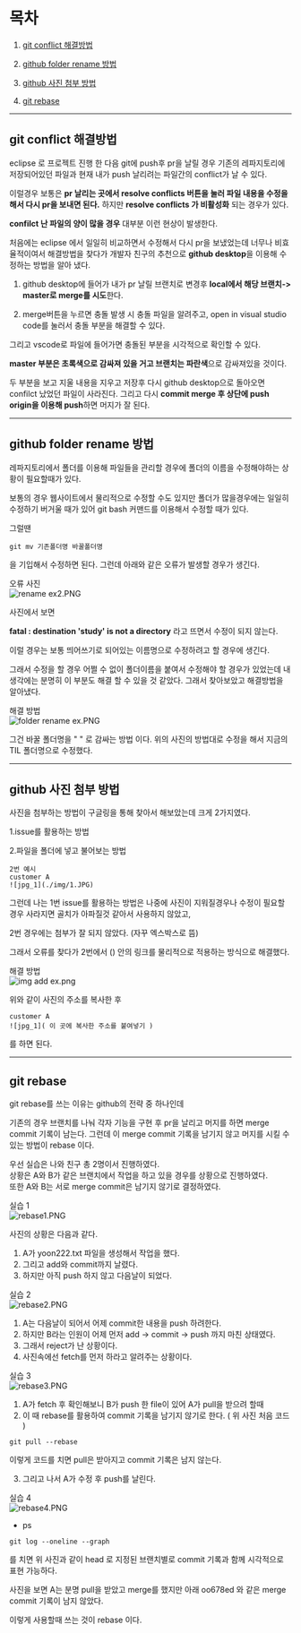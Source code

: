 # 목차

1. [git conflict 해결방법](#git-conflict-해결방법)

2. [github folder rename 방법](#github-folder-rename-방법)

3. [github 사진 첨부 방법](#github-사진-첨부-방법)

4. [git rebase](#git-rebase)

---

## git conflict 해결방법 

eclipse 로 프로젝트 진행 한 다음 git에 push후 pr을 날릴 경우 기존의 레파지토리에 저장되어있던 파일과 현재 내가 push 날리려는 파일간의 conflict가 날 수 있다.

이럴경우 보통은 <b>pr 날리는 곳에서 resolve conflicts 버튼을 눌러 파일 내용을 수정을 해서 다시 pr을 보내면 된다.</b> 하지만 <b>resolve conflicts 가 비활성화</b> 되는 경우가 있다.

<b>confilct 난 파일의 양이 많을 경우</b> 대부분 이런 현상이 발생한다.

처음에는 eclipse 에서 일일히 비교하면서 수정해서 다시 pr을 보냈었는데 너무나 비효율적이여서 해결방법을 찾다가 개발자 친구의 추천으로 <b>github desktop</b>을 이용해 수정하는 방법을 알아 냈다.

1. github desktop에 들어가 내가 pr 날릴 브랜치로 변경후 <b>local에서 해당 브랜치-> master로 merge를 시도</b>한다.

2. merge버튼을 누르면 충돌 발생 시 충돌 파일을 알려주고, open in visual studio code를 눌러서 충돌 부분을 해결할 수 있다.

그리고 vscode로 파일에 들어가면 충돌된 부분을 시각적으로 확인할 수 있다.

<b>master 부분은 초록색으로 감싸져 있을 거고 브랜치는 파란색</b>으로 감싸져있을 것이다.

두 부분을 보고 지울 내용을 지우고 저장후 다시 github desktop으로 돌아오면 confilct 났었던 파일이 사라진다. 그리고 다시 <b>commit merge 후 상단에 push origin을 이용해 push</b>하면 머지가 잘 된다.

-------------

## github folder rename 방법

레파지토리에서 폴더를 이용해 파일들을 관리할 경우에 폴더의 이름을 수정해야하는 상황이 필요할때가 있다.

보통의 경우 웹사이트에서 물리적으로 수정할 수도 있지만 폴더가 많을경우에는 일일히 수정하기 버거울 때가 있어 git bash 커맨드를 이용해서 수정할 때가 있다.

그럴땐

~~~
git mv 기존폴더명 바꿀폴더명
~~~

을 기입해서 수정하면 된다. 그런데 아래와 같은 오류가 발생할 경우가 생긴다.

오류 사진<br>
![rename ex2.PNG](https://github.com/YoonSeung/TIL/blob/master/github%20study/png/rename%20ex2.PNG?raw=true)

사진에서 보면

<b>fatal : destination 'study' is not a directory</b> 라고 뜨면서 수정이 되지 않는다.

이럴 경우는 보통 띄어쓰기로 되어있는 이름명으로 수정하려고 할 경우에 생긴다.

그래서 수정을 할 경우 어쩔 수 없이 폴더이름을 붙여서 수정해야 할 경우가 있었는데 내 생각에는 분명히 이 부분도 해결 할 수 있을 것 같았다. 그래서 찾아보았고 해결방법을 알아냈다.

해결 방법<br>
![folder rename ex.PNG](https://github.com/YoonSeung/TIL/blob/master/github%20study/png/folder%20rename%20ex.PNG?raw=true)

그건 바꿀 폴더명을 " " 로 감싸는 방법 이다. 위의 사진의 방법대로 수정을 해서 지금의 TIL 폴더명으로 수정했다. 

---

## github 사진 첨부 방법
사진을 첨부하는 방법이 구글링을 통해 찾아서 해보았는데 크게 2가지였다.

1.issue를 활용하는 방법 

2.파일을 폴더에 넣고 불어보는 방법


~~~
2번 예시
customer A
![jpg_1](./img/1.JPG)
~~~

그런데 나는 1번 issue를 활용하는 방법은 나중에 사진이 지워질경우나 수정이 필요할 경우 사라지면 골치가 아파질것 같아서 사용하지 않았고,

2번 경우에는 첨부가 잘 되지 않았다. (자꾸 엑스박스로 뜸)

그래서 오류를 찾다가 2번에서 () 안의 링크를 물리적으로 적용하는 방식으로 해결했다.

해결 방법<br>
![img add ex.png](https://github.com/YoonSeung/TIL/blob/master/github%20study/png/img%20add%20ex.png?raw=true)

위와 같이 사진의 주소를 복사한 후 

~~~
customer A
![jpg_1]( 이 곳에 복사한 주소를 붙여넣기 )
~~~

를 하면 된다.

---

## git rebase

git rebase를 쓰는 이유는 github의 전략 중 하나인데 

기존의 경우 브랜치를 나눠 각자 기능을 구현 후 pr을 날리고 머지를 하면 merge commit 기록이 남는다. 그런데 이 merge commit 기록을 남기지 않고 머지를 시킬 수 있는 방법이 rebase 이다.

우선 실습은 나와 친구 총 2명이서 진행하였다. <br>
상황은 A와 B가 같은 브랜치에서 작업을 하고 있을 경우를 상황으로 진행하였다. <br>
또한 A와 B는 서로 merge commit은 남기지 않기로 결정하였다. 

실습 1<br>
![rebase1.PNG](https://github.com/YoonSeung/TIL/blob/master/github%20study/png/rebase1.PNG?raw=true)

사진의 상황은 다음과 같다.

1. A가 yoon222.txt 파일을 생성해서 작업을 했다.
2. 그리고 add와 commit까지 날렸다.
3. 하지만 아직 push 하지 않고 다음날이 되었다.

실습 2<br>
![rebase2.PNG](https://github.com/YoonSeung/TIL/blob/master/github%20study/png/rebase2.PNG?raw=true)

1. A는 다음날이 되어서 어제 commit한 내용을 push 하려한다.
2. 하지만 B라는 인원이 어제 먼저 add -> commit -> push 까지 마친 상태였다.
3. 그래서 reject가 난 상황이다.
4. 사진속에선 fetch를 먼저 하라고 알려주는 상황이다.

실습 3<br>
![rebase3.PNG](https://github.com/YoonSeung/TIL/blob/master/github%20study/png/rebase3.PNG?raw=true)

1. A가 fetch 후 확인해보니 B가 push 한 file이 있어 A가 pull을 받으려 할때 
2. 이 때 rebase를 활용하여 commit 기록을 남기지 않기로 한다. ( 위 사진 처음 코드 )
~~~
git pull --rebase
~~~
이렇게 코드를 치면 pull은 받아지고 commit 기록은 남지 않는다.

3. 그리고 나서 A가 수정 후 push를 날린다.

실습 4<br>
![rebase4.PNG](https://github.com/YoonSeung/TIL/blob/master/github%20study/png/rebase4.PNG?raw=true)
- ps
~~~
git log --oneline --graph
~~~

를 치면 위 사진과 같이 head 로 지정된 브랜치별로 commit 기록과 함께 시각적으로 표현 가능하다.

사진을 보면 A는 분명 pull을 받았고 merge를 했지만 아래 oo678ed 와 같은 merge commit 기록이 남지 않았다.

이렇게 사용할때 쓰는 것이 rebase 이다.
